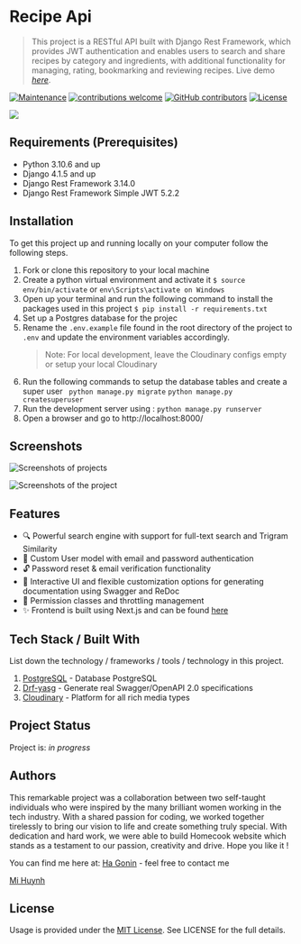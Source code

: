 # Recipe Api
>  This project is a RESTful API built with Django Rest Framework, which provides JWT authentication and enables users to search and share recipes by category and ingredients, with additional functionality for managing, rating, bookmarking and reviewing recipes.
Live demo [_here_](https://recipe-api.up.railway.app/).

[![Maintenance](https://img.shields.io/badge/Maintained%3F-yes-green.svg)](https://github.com/hagonin/Recipe-Django-NextJs/graphs/commit-activity) [![contributions welcome](https://img.shields.io/badge/contributions-welcome-brightgreen.svg?style=flat)](https://github.com/hagonin/Recipe-Django-NextJs/issues) [![GitHub contributors](https://img.shields.io/github/contributors/Naereen/StrapDown.js.svg)](https://github.com/hagonin/Recipe-Django-NextJs/graphs/contributors) [![License](http://img.shields.io/:license-mit-blue.svg)](http://doge.mit-license.org)


![](https://res.cloudinary.com/dui608qtq/image/upload/v1678229231/screenshots/homepage_lip2by.jpg)


## Requirements  (Prerequisites)
* Python 3.10.6 and up 
* Django 4.1.5 and up
* Django Rest Framework 3.14.0
* Django Rest Framework Simple JWT 5.2.2

## Installation
To get this project up and running locally on your computer follow the following steps.
1. Fork or clone this repository to your local machine
2. Create a python virtual environment and activate it
`$ source env/bin/activate` or `env\Scripts\activate on Windows`
3. Open up your terminal and run the following command to install the packages used in this project
`$ pip install -r requirements.txt`
4. Set up a Postgres database for the projec
5. Rename the `.env.example` file found in the root directory of the project to `.env` and update the environment variables accordingly. 
   >Note: For local development, leave the Cloudinary configs empty or setup your local Cloudinary
 6. Run the following commands to setup the database tables and create a super user
 ` python manage.py migrate`
 `python manage.py createsuperuser`
7. Run the development server using : `python manage.py runserver`
8. Open a browser and go to http://localhost:8000/
## Screenshots
![Screenshots of projects](https://res.cloudinary.com/dui608qtq/image/upload/v1678229231/screenshots/category-page_wxdvix.jpg)

![Screenshots of the project](https://res.cloudinary.com/dui608qtq/image/upload/v1678229231/screenshots/recipe-detail_gbaeiz.jpg)

## Features
* 🔍 Powerful search engine with support for full-text search and Trigram Similarity
* 🙎 Custom User model with email and password authentication
* 🔓 Password reset & email verification functionality
* 📗 Interactive UI and flexible customization options for generating documentation using Swagger and ReDoc
* 🔑 Permission classes and throttling management 
* ✨ Frontend is built using Next.js and can be found [here](https://homecook-iota.vercel.app/)

## Tech Stack / Built With
List down the technology / frameworks / tools / technology in this project.
1. [PostgreSQL](https://www.postgresql.org/) - Database PostgreSQL
2. [Drf-yasg](https://drf-yasg.readthedocs.io/en/stable/)  - Generate real Swagger/OpenAPI 2.0 specifications 
3. [Cloudinary](https://cloudinary.com/) - Platform for all rich media types

## Project Status
Project is: _in progress_  
## Authors
This remarkable project was a collaboration between two self-taught individuals who were inspired by the many brilliant women working in the tech industry. With a shared passion for coding, we worked together tirelessly to bring our vision to life and create something truly special. With dedication and hard work, we were able to build Homecook website which stands as a testament to our passion, creativity and drive. Hope you like it ! 
 
 You can find me here at:
[Ha Gonin](goninha@outlook.fr)  - feel free to contact me 

[Mi Huynh](huynhmi1209@gmail.com)

## License

Usage is provided under the [MIT License](http://opensource.org/licenses/mit-license.php). See LICENSE for the full details.

